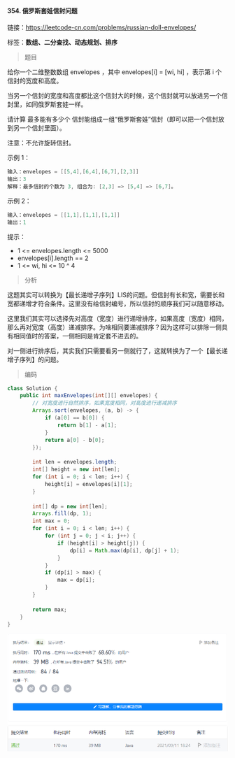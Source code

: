 #### 354. 俄罗斯套娃信封问题

链接：https://leetcode-cn.com/problems/russian-doll-envelopes/

标签：**数组、二分查找、动态规划、排序**

> 题目

给你一个二维整数数组 envelopes ，其中 envelopes[i] = [wi, hi] ，表示第 i 个信封的宽度和高度。

当另一个信封的宽度和高度都比这个信封大的时候，这个信封就可以放进另一个信封里，如同俄罗斯套娃一样。

请计算 最多能有多少个 信封能组成一组“俄罗斯套娃”信封（即可以把一个信封放到另一个信封里面）。

注意：不允许旋转信封。


示例 1：

```java
输入：envelopes = [[5,4],[6,4],[6,7],[2,3]]
输出：3
解释：最多信封的个数为 3, 组合为: [2,3] => [5,4] => [6,7]。
```

示例 2：

```java
输入：envelopes = [[1,1],[1,1],[1,1]]
输出：1
```


提示：

- 1 <= envelopes.length <= 5000
- envelopes[i].length == 2
- 1 <= wi, hi <= 10 ^ 4

> 分析

这题其实可以转换为【最长递增子序列】LIS的问题。但信封有长和宽，需要长和宽都递增才符合条件。这里没有给信封编号，所以信封的顺序我们可以随意移动。

这里我们其实可以选择先对高度（宽度）进行递增排序，如果高度（宽度）相同，那么再对宽度（高度）递减排序。为啥相同要递减排序？因为这样可以排除一侧具有相同值时的答案，一侧相同是肯定套不进去的。

对一侧进行排序后，其实我们只需要看另一侧就行了，这就转换为了一个【最长递增子序列】的问题。

> 编码

```java
class Solution {
    public int maxEnvelopes(int[][] envelopes) {
        // 对宽度进行自然排序，如果宽度相同，对高度进行递减排序
        Arrays.sort(envelopes, (a, b) -> {
            if (a[0] == b[0]) {
                return b[1] - a[1];
            }
            return a[0] - b[0];
        });

        int len = envelopes.length;
        int[] height = new int[len];
        for (int i = 0; i < len; i++) {
            height[i] = envelopes[i][1];
        }

        int[] dp = new int[len];
        Arrays.fill(dp, 1);
        int max = 0;
        for (int i = 0; i < len; i++) {
            for (int j = 0; j < i; j++) {
                if (height[i] > height[j]) {
                    dp[i] = Math.max(dp[i], dp[j] + 1);
                }
            }
            if (dp[i] > max) {
                max = dp[i];
            }
        }

        return max;
    }
}
```

![image-20210911182437465](354.俄罗斯套娃信封问题.assets/image-20210911182437465.png)